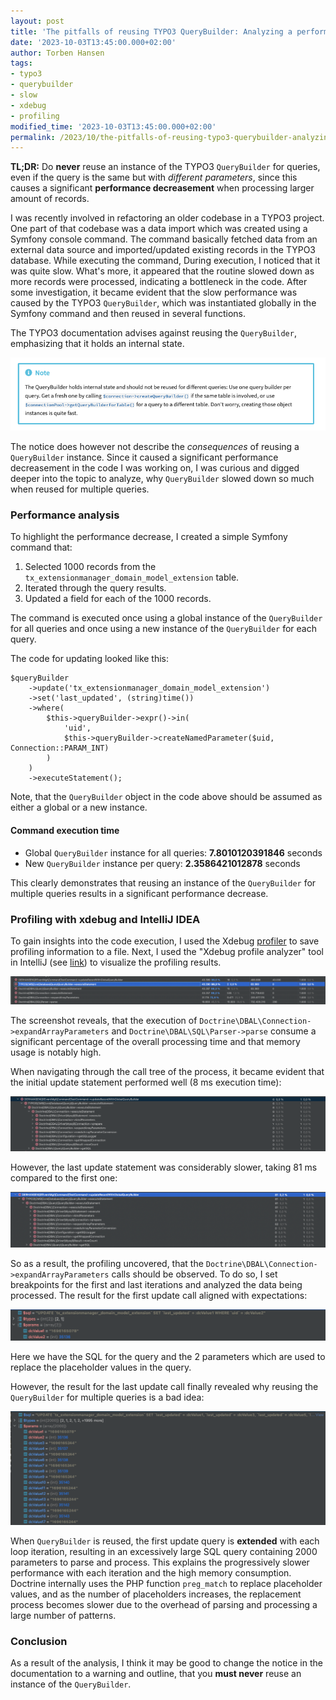 ```yaml
---
layout: post
title: 'The pitfalls of reusing TYPO3 QueryBuilder: Analyzing a performance bottleneck'
date: '2023-10-03T13:45:00.000+02:00'
author: Torben Hansen
tags:
- typo3
- querybuilder
- slow
- xdebug
- profiling
modified_time: '2023-10-03T13:45:00.000+02:00'
permalink: /2023/10/the-pitfalls-of-reusing-typo3-querybuilder-analyzing-a-performance-bottleneck.html
---
```


**TL;DR:** Do **never** reuse an instance of the TYPO3 `QueryBuilder` for queries, even if the query is 
the same but with _different parameters_, since this causes a significant **performance decreasement** when 
processing larger amount of records.

I was recently involved in refactoring an older codebase in a TYPO3 project. One part of that codebase was a 
data import which was created using a Symfony console command. The command basically fetched data from an 
external data source and imported/updated existing records in the TYPO3 database. While executing the command,
During execution, I noticed that it was quite slow. What's more, it appeared that the routine slowed down as 
more records were processed, indicating a bottleneck in the code. After some investigation, it became evident 
that the slow performance was caused by the TYPO3 `QueryBuilder`, which was instantiated globally in the Symfony 
command and then reused in several functions.

The TYPO3 documentation advises against reusing the `QueryBuilder`, emphasizing that it holds an internal state.

![QueryBuilder note](/assets/images/2023-10-01/typo3-querybuilder-notice.png)

The notice does however not describe the _consequences_ of reusing a `QueryBuilder` instance. Since it caused
a significant performance decreasement in the code I was working on, I was curious and digged deeper into the 
topic to analyze, why `QueryBuilder` slowed down so much when reused for multiple queries.

### Performance analysis

To highlight the performance decrease, I created a simple Symfony command that:

1. Selected 1000 records from the `tx_extensionmanager_domain_model_extension` table.
2. Iterated through the query results.
3. Updated a field for each of the 1000 records.   

The command is executed once using a global instance of the `QueryBuilder` for all queries and once using a
new instance of the `QueryBuilder` for each query.

The code for updating looked like this:

```
$queryBuilder
    ->update('tx_extensionmanager_domain_model_extension')
    ->set('last_updated', (string)time())
    ->where(
        $this->queryBuilder->expr()->in(
            'uid',
            $this->queryBuilder->createNamedParameter($uid, Connection::PARAM_INT)
        )
    )
    ->executeStatement();
```

Note, that the `QueryBuilder` object in the code above should be assumed as either a global or a new instance.

#### Command execution time

* Global `QueryBuilder` instance for all queries: **7.8010120391846** seconds
* New `QueryBuilder` instance per query: **2.3586421012878** seconds

This clearly demonstrates that reusing an instance of the `QueryBuilder` for multiple queries results in a 
significant performance decrease.

### Profiling with xdebug and IntelliJ IDEA

To gain insights into the code execution, I used the Xdebug [profiler](https://xdebug.org/docs/profiler) to save 
profiling information to a file. Next, I used the "Xdebug profile analyzer" tool in IntelliJ 
(see [link](https://www.jetbrains.com/help/phpstorm/profiling-with-xdebug.html#analyze-xdebug-profiling-data)) to 
visualize the profiling results.

![QueryBuilder profiling](/assets/images/2023-10-01/profiling-querybuilder-1.png)

The screenshot reveals, that the execution of `Doctrine\DBAL\Connection->expandArrayParameters` and 
`Doctrine\DBAL\SQL\Parser->parse` consume a significant percentage of the overall processing time and that memory 
usage is notably high.

When navigating through the call tree of the process, it became evident that the initial update statement performed 
well (8 ms execution time):

![QueryBuilder call tree first update](/assets/images/2023-10-01/profiling-querybuilder-execute-1.png)

However, the last update statement was considerably slower, taking 81 ms compared to the first one: 

![QueryBuilder call tree last update](/assets/images/2023-10-01/profiling-querybuilder-execute-1000.png)

So as a result, the profiling uncovered, that the `Doctrine\DBAL\Connection->expandArrayParameters` calls should
be observed. To do so, I set breakpoints for the first and last iterations and analyzed the data being processed. 
The result for the first update call aligned with expectations:

![expandArrayParameters first call](/assets/images/2023-10-01/expand-array-parameters-1.png)

Here we have the SQL for the query and the 2 parameters which are used to replace the placeholder values in the query.

However, the result for the last update call finally revealed why reusing the `QueryBuilder` for multiple queries
is a bad idea:

![expandArrayParameters first call](/assets/images/2023-10-01/expand-array-parameters-1000.png)

When `QueryBuilder` is reused, the first update query is **extended** with each loop iteration, resulting in an 
excessively large SQL query containing 2000 parameters to parse and process. This explains the progressively slower 
performance with each iteration and the high memory consumption. Doctrine internally uses the PHP function 
`preg_match` to replace placeholder values, and as the number of placeholders increases, the replacement process 
becomes slower due to the overhead of parsing and processing a large number of patterns.

### Conclusion

As a result of the analysis, I think it may be good to change the notice in the documentation to a warning 
and outline, that you **must never** reuse an instance of the `QueryBuilder`.


